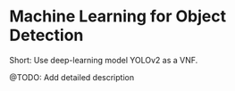 # Machine Learning for Object Detection #

Short: Use deep-learning model YOLOv2 as a VNF.

@TODO: Add detailed description
